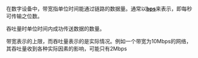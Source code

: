 在数字设备中，带宽指单位时间能通过链路的数据量。通常以[**bps**](https://baike.baidu.com/item/bps)来表示，即每秒可传输之位数。

吞吐量时单位时间内成功传送数据的数量。

带宽表示的上限，而吞吐量表示的是实际情况。例如一个带宽为10Mbps的网络，其吞吐量收到各种实际因素的影响，可能只有2Mbps
